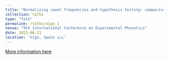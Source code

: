 ```yaml
---
title: "Normalizing vowel frequencies and hypothesis testing: comparison and evaluation of 17 normalization techniques in terms of statistical power"
collection: talks
type: "Talk"
permalink: /talks/vigo_1
venue: "9th International Conference on Experimental Phonetics"
date: 2023-06-21
location: 'Vigo, Spain 🇪🇸'
---
```


[More information here](https://cife2023.webs.uvigo.es)
